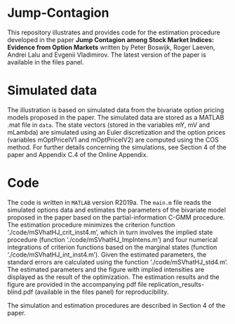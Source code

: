 # Jump-Contagion
 
This repository illustrates and provides code for the estimation procedure developed in the paper **Jump Contagion among Stock Market Indices: Evidence from Option Markets** written by Peter Boswijk, Roger Laeven, Andrei Lalu and Evgenii Vladimirov. The latest version of the paper is available in the files panel.

# Simulated data

The illustration is based on simulated data from the bivariate option pricing models proposed in the paper. The simulated data are stored as a MATLAB .mat file in `data`. The state vectors (stored in the variables mY, mV and mLambda) are simulated using an Euler discretization and the option prices (variables mOptPriceIV1 and mOptPriceIV2) are computed using the COS method. For further details concerning the simulations, see Section 4 of the paper and Appendix C.4 of the Online Appendix. 

# Code

The code is written in `MATLAB` version R2019a. The `main.m` file reads the simulated options data and estimates the parameters of the bivariate model proposed in the paper based on the partial-information C-GMM procedure. The estimation procedure minimizes the criterion function ‘./code/mSVhatHJ_crit_inst4.m’, which in turn involves the implied state procedure (function ‘./code/mSVhatHJ_ImpIntens.m’) and four numerical integrations of criterion functions based on the marginal states (function ‘./code/mSVhatHJ_int_inst4.m’). Given the estimated parameters, the standard errors are calculated using the function ‘./code/mSVhatHJ_std4.m’. The estimated parameters and the figure with implied intensities are displayed as the result of the optimization. The estimation results and the figure are provided in the accompanying pdf file replication_results-blind.pdf (available in the files panel) for reproducibility.

The simulation and estimation procedures are described in Section 4 of the paper. 
